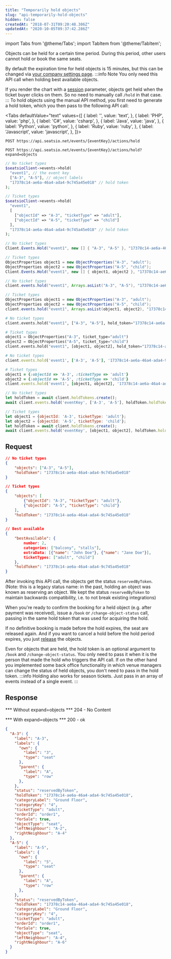 ```yaml
---
title: "Temporarily hold objects"
slug: "api-temporarily-hold-objects"
hidden: false
createdAt: "2018-07-31T09:20:48.306Z"
updatedAt: "2020-10-05T09:37:42.286Z"
---
```


import Tabs from '@theme/Tabs';
import TabItem from '@theme/TabItem';

Objects can be held for a certain time period. During this period, other users cannot hold or book the same seats.

By default the expiration time for held objects is 15 minutes, but this can be changed via [your company settings page](https://app.seats.io/company-settings).
:::info Note
You only need this API call when holding best available objects.

If you render the chart with a [session](/docs/renderer-config-session) parameter, objects get held when the ticket buyer clicks on them. So no need to manually call `/hold` in that case.
:::
To hold objects using the manual API method, you first need to generate a hold token, which you then pass to the following API call:


<Tabs 
  defaultValue="text"
  values={[
{ label: '', value: 'text', },
{ label: 'PHP', value: 'php', },
{ label: 'C#', value: 'csharp', },
{ label: 'Java', value: 'java', },
{ label: 'Python', value: 'python', },
{ label: 'Ruby', value: 'ruby', },
{ label: 'Javascript', value: 'javascript', },
]}>
<TabItem value='text'>

```text
POST https://api.seatsio.net/events/{eventKey}/actions/hold

POST https://api.seatsio.net/events/{eventKey}/actions/hold?expand=objects
```

</TabItem>
<TabItem value='php'>

```php
// No ticket types
$seatsioClient->events->hold(
  "event1", // the event key
  ["A-3", "A-5"], // object labels
  "17378c14-ae6a-46a4-ada4-9c745a45e018" // hold token
);

// Ticket types
$seatsioClient->events->hold(
  "event1",
  [
    ["objectId" => "A-3", "ticketType" => "adult"],
    ["objectId" => "A-5", "ticketType" => "child"]
  ],
  "17378c14-ae6a-46a4-ada4-9c745a45e018" // hold token
);
```

</TabItem>
<TabItem value='csharp'>

```csharp
// No ticket types
Client.Events.Hold("event1", new [] { "A-3", "A-5" }, "17378c14-ae6a-46a4-ada4-9c745a45e018");

// Ticket types
ObjectProperties object1 = new ObjectProperties("A-3", "adult");
ObjectProperties object2 = new ObjectProperties("A-5", "child");
Client.Events.Hold("event1", new [] { object1, object2 }, "17378c14-ae6a-46a4-ada4-9c745a45e018");
```

</TabItem>
<TabItem value='java'>

```java
// No ticket types
client.events.hold("event1", Arrays.asList("A-3", "A-5"), "17378c14-ae6a-46a4-ada4-9c745a45e018");

// Ticket types
ObjectProperties object1 = new ObjectProperties("A-3", "adult");
ObjectProperties object2 = new ObjectProperties("A-5", "child");
client.events.hold("event1", Arrays.asList(object1, object2), "17378c14-ae6a-46a4-ada4-9c745a45e018");
```

</TabItem>
<TabItem value='python'>

```python
# No ticket types
client.events.hold("event1", ["A-3", "A-5"], hold_token="17378c14-ae6a-46a4-ada4-9c745a45e018")

# Ticket types
object1 = ObjectProperties("A-3", ticket_type="adult")
object2 = ObjectProperties("A-5", ticket_type="child")
client.events.hold("event1", [object1, object2], hold_token="17378c14-ae6a-46a4-ada4-9c745a45e018")
```

</TabItem>
<TabItem value='ruby'>

```ruby
# No ticket types
client.events.hold('event1', ['A-3', 'A-5'], '17378c14-ae6a-46a4-ada4-9c745a45e018')

# Ticket types
object1 = {:objectId => 'A-3', :ticketType => 'adult'}
object2 = {:objectId => 'A-5', :ticketType => 'child'}
client.events.hold('event1', [object1, object2], '17378c14-ae6a-46a4-ada4-9c745a45e018')
```

</TabItem>
<TabItem value='javascript'>

```javascript
// No ticket types
let holdToken = await client.holdTokens.create();
await client.events.hold('eventKey', ['A-3', 'A-5'], holdToken.holdToken);

// Ticket types
let object1 = {objectId: 'A-3', ticketType: 'adult'};
let object2 = {objectId: 'A-5', ticketType: 'child'};
let holdToken = await client.holdTokens.create();
await client.events.hold('eventKey', [object1, object2], holdToken.holdToken);
```

</TabItem>
</Tabs>



## Request

```json
// No ticket types
{
    "objects": ["A-3", "A-5"],
    "holdToken": "17378c14-ae6a-46a4-ada4-9c745a45e018"
}

// Ticket types
{
    "objects": [
        {"objectId": "A-3", "ticketType": "adult"},
        {"objectId": "A-5", "ticketType": "child"}
    ],
    "holdToken": "17378c14-ae6a-46a4-ada4-9c745a45e018"
}

// Best available
{
    "bestAvailable": {
        number: 2,
        categories: ["balcony", "stalls"],
        extraData: [{"name": "John Doe"}, {"name": "Jane Doe"}],
        ticketTypes: ["adult", "child"]
    },
    "holdToken": "17378c14-ae6a-46a4-ada4-9c745a45e018"
}
```
After invoking this API call, the objects get the status `reservedByToken`. 
(Note: this is a legacy status name: in the past, holding an object was known as reserving an object. We kept the status `reservedByToken` to maintain backwards compatibility, i.e. to not break existing integrations)

When you're ready to confirm the booking for a held object (e.g. after payment was received), issue a `/book` or `/change-object-status` call, passing in the same hold token that was used for acquiring the hold.
 
If no definitive booking is made before the hold expires, the seat are released again. And if you want to cancel a hold before the hold period expires, you just [release](doc:api-release-objects) the objects.

Even for objects that are held, the hold token is an optional argument to `/book` and `/change-object-status`. You only need to pass it when it is the person that made the hold who triggers the API call. If on the other hand you implemented some back office functionality in which venue managers can change the status of held objects, you don't need to pass in the hold token.
:::info 
Holding also works for season tickets. Just pass in an array of events instead of a single event.
:::

## Response
*** Without expand=objects ***
204 - No Content

*** With expand=objects ***
200 - ok


```json
{
  "A-3": {
    "label": "A-3",
    "labels": {
      "own": {
        "label": "3",
        "type": "seat"
      },
      "parent": {
        "label": "A",
        "type": "row"
      },
    },
    "status": "reservedByToken",
    "holdToken": "17378c14-ae6a-46a4-ada4-9c745a45e018",
    "categoryLabel": "Ground Floor",
    "categoryKey": "4",
    "ticketType": "adult",
    "orderId": "order1",
    "forSale": true,
    "objectType": "seat",
    "leftNeighbour": "A-2",
    "rightNeighbour": "A-4"
  },
  "A-5": {
    "label": "A-5",
    "labels": {
      "own": {
        "label": "5",
        "type": "seat"
      },
      "parent": {
        "label": "A",
        "type": "row"
      },
    },
    "status": "reservedByToken",
    "holdToken": "17378c14-ae6a-46a4-ada4-9c745a45e018",
    "categoryLabel": "Ground Floor",
    "categoryKey": "4",
    "ticketType": "adult",
    "orderId": "order1",
    "forSale": true,
    "objectType": "seat",
    "leftNeighbour": "A-4",
    "rightNeighbour": "A-6"
  }
}
```
